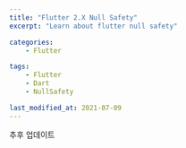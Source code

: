 ```yaml
---
title: "Flutter 2.X Null Safety"
excerpt: "Learn about flutter null safety"

categories:
    - Flutter

tags:
    - Flutter
    - Dart
    - NullSafety

last_modified_at: 2021-07-09
---
```


추후 업데이트